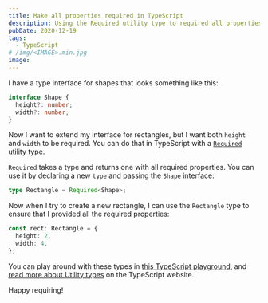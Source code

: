 ```yaml
---
title: Make all properties required in TypeScript
description: Using the Required utility type to required all properties of a type
pubDate: 2020-12-19
tags:
  - TypeScript
# /img/<IMAGE>.min.jpg
image:
---
```


I have a type interface for shapes that looks something like this:

```ts
interface Shape {
  height?: number;
  width?: number;
}
```

Now I want to extend my interface for rectangles, but I want both `height` and `width` to be required. You can do that in TypeScript with a [`Required` utility type](https://www.typescriptlang.org/docs/handbook/utility-types.html#requiredtype).

`Required` takes a type and returns one with all required properties. You can use it by declaring a new `type` and passing the `Shape` interface:

```ts
type Rectangle = Required<Shape>;
```

Now when I try to create a new rectangle, I can use the `Rectangle` type to ensure that I provided all the required properties:

```ts
const rect: Rectangle = {
  height: 2,
  width: 4,
};
```

You can play around with these types in [this TypeScript playground](https://www.typescriptlang.org/play?#code/JYOwLgpgTgZghgYwgAgMoAs4AcUG8BQyRy6EwA5umAPwBcyIArgLYBG0A3IcQO7AAmYdHQYt2ULgF98+MAE8cyAEoQEYOCHIAbFAF5lEAI6NgUCPwA8GbBAB8MhAHsQAZzDIza+irUbte5AJiEjJKMHoAFgAabiI+QXR6AA58SSA), and [read more about Utility types](https://www.typescriptlang.org/docs/handbook/utility-types.html) on the TypeScript website.

Happy requiring!

